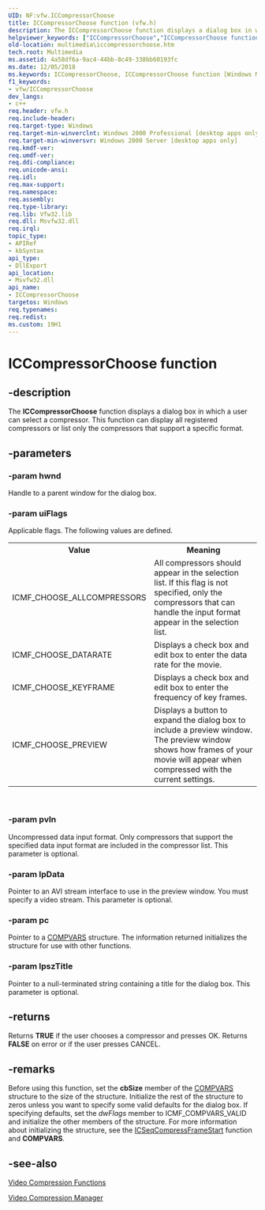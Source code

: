 ```yaml
---
UID: NF:vfw.ICCompressorChoose
title: ICCompressorChoose function (vfw.h)
description: The ICCompressorChoose function displays a dialog box in which a user can select a compressor. This function can display all registered compressors or list only the compressors that support a specific format.
helpviewer_keywords: ["ICCompressorChoose","ICCompressorChoose function [Windows Multimedia]","_win32_ICCompressorChoose","multimedia.iccompressorchoose","vfw/ICCompressorChoose"]
old-location: multimedia\iccompressorchoose.htm
tech.root: Multimedia
ms.assetid: 4a58df6a-9ac4-44bb-8c49-338bb60193fc
ms.date: 12/05/2018
ms.keywords: ICCompressorChoose, ICCompressorChoose function [Windows Multimedia], _win32_ICCompressorChoose, multimedia.iccompressorchoose, vfw/ICCompressorChoose
f1_keywords:
- vfw/ICCompressorChoose
dev_langs:
- c++
req.header: vfw.h
req.include-header: 
req.target-type: Windows
req.target-min-winverclnt: Windows 2000 Professional [desktop apps only]
req.target-min-winversvr: Windows 2000 Server [desktop apps only]
req.kmdf-ver: 
req.umdf-ver: 
req.ddi-compliance: 
req.unicode-ansi: 
req.idl: 
req.max-support: 
req.namespace: 
req.assembly: 
req.type-library: 
req.lib: Vfw32.lib
req.dll: Msvfw32.dll
req.irql: 
topic_type:
- APIRef
- kbSyntax
api_type:
- DllExport
api_location:
- Msvfw32.dll
api_name:
- ICCompressorChoose
targetos: Windows
req.typenames: 
req.redist: 
ms.custom: 19H1
---
```


# ICCompressorChoose function


## -description



The <b>ICCompressorChoose</b> function displays a dialog box in which a user can select a compressor. This function can display all registered compressors or list only the compressors that support a specific format.




## -parameters




### -param hwnd

Handle to a parent window for the dialog box.


### -param uiFlags

Applicable flags. The following values are defined.

<table>
<tr>
<th>Value
                </th>
<th>Meaning
                </th>
</tr>
<tr>
<td>ICMF_CHOOSE_ALLCOMPRESSORS</td>
<td>All compressors should appear in the selection list. If this flag is not specified, only the compressors that can handle the input format appear in the selection list.</td>
</tr>
<tr>
<td>ICMF_CHOOSE_DATARATE</td>
<td>Displays a check box and edit box to enter the data rate for the movie.</td>
</tr>
<tr>
<td>ICMF_CHOOSE_KEYFRAME</td>
<td>Displays a check box and edit box to enter the frequency of key frames.</td>
</tr>
<tr>
<td>ICMF_CHOOSE_PREVIEW</td>
<td>Displays a button to expand the dialog box to include a preview window. The preview window shows how frames of your movie will appear when compressed with the current settings.</td>
</tr>
</table>
 


### -param pvIn

Uncompressed data input format. Only compressors that support the specified data input format are included in the compressor list. This parameter is optional.


### -param lpData

Pointer to an AVI stream interface to use in the preview window. You must specify a video stream. This parameter is optional.


### -param pc

Pointer to a <a href="https://docs.microsoft.com/windows/desktop/api/vfw/ns-vfw-compvars">COMPVARS</a> structure. The information returned initializes the structure for use with other functions.


### -param lpszTitle

Pointer to a null-terminated string containing a title for the dialog box. This parameter is optional.


## -returns



Returns <b>TRUE</b> if the user chooses a compressor and presses OK. Returns <b>FALSE</b> on error or if the user presses CANCEL.




## -remarks



Before using this function, set the <b>cbSize</b> member of the <a href="https://docs.microsoft.com/windows/desktop/api/vfw/ns-vfw-compvars">COMPVARS</a> structure to the size of the structure. Initialize the rest of the structure to zeros unless you want to specify some valid defaults for the dialog box. If specifying defaults, set the <i>dwFlags</i> member to ICMF_COMPVARS_VALID and initialize the other members of the structure. For more information about initializing the structure, see the <a href="https://docs.microsoft.com/windows/desktop/api/vfw/nf-vfw-icseqcompressframestart">ICSeqCompressFrameStart</a> function and <b>COMPVARS</b>.




## -see-also




<a href="https://docs.microsoft.com/windows/desktop/Multimedia/video-compression-functions">Video Compression Functions</a>



<a href="https://docs.microsoft.com/windows/desktop/Multimedia/video-compression-manager">Video Compression Manager</a>
 

 

